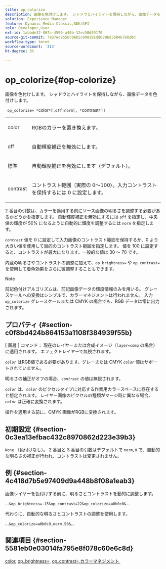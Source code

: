 ```yaml
---
title: op_colorize
description: 画像を色付けします。 シャドウとハイライトを保持しながら、画像データを色付けします。
solution: Experience Manager
feature: Dynamic Media Classic,SDK/API
role: Developer,User
exl-id: 1abbde32-867a-4596-a46b-12ec50d59170
source-git-commit: 7a07ec9550c0685c908191dd6806d5b84678820d
workflow-type: tm+mt
source-wordcount: '313'
ht-degree: 3%

---
```


# op_colorize{#op-colorize}

画像を色付けします。 シャドウとハイライトを保持しながら、画像データを色付けします。

` op_colorize= *`color`*[,off|norm[, *`contrast`*]]`

<table id="simpletable_768D6CDF3F734E7F89DC7AB2EAAC0C77"> 
 <tr class="strow"> 
  <td class="stentry"> <p> <span class="varname"> color </span> </p> </td> 
  <td class="stentry"> <p>RGBのカラーを置き換えます。 </p> </td> 
 </tr> 
 <tr class="strow"> 
  <td class="stentry"> <p> <span class="codeph"> off </span> </p> </td> 
  <td class="stentry"> <p>自動輝度補正を無効にします。 </p> </td> 
 </tr> 
 <tr class="strow"> 
  <td class="stentry"> <p> <span class="codeph"> 標準 </span> </p> </td> 
  <td class="stentry"> <p>自動輝度補正を有効にします（デフォルト）。 </p> </td> 
 </tr> 
 <tr class="strow"> 
  <td class="stentry"> <p> <span class="varname"> contrast </span> </p> </td> 
  <td class="stentry"> <p>コントラスト範囲（実際の 0～100）。入力コントラストを保持するには 0 に設定します。 </p> </td> 
 </tr> 
</table>

2 番目の引数は、カラーを適用する前にソース画像の明るさを調整する必要があるかどうかを指定します。 自動輝度補正を無効にするには `off` を指定し、中央値の輝度が 50% になるように自動的に輝度を調整するには `norm` を指定します。

*`contrast`* 値を 0 に設定して入力画像のコントラスト範囲を保持するか、0 より大きい値を使用して目的のコントラスト範囲を指定します。 値を 100 に設定すると、コントラストが最大になります。一般的な値は 30 ～ 70 です。

内蔵の明るさやコントラストの調整に加えて、`op_brightness=` や `op_contrast=` を使用して着色効果をさらに微調整することもできます。

>[!NOTE]
>
>前記色付けアルゴリズムは、前記画像データの輝度情報のみを用いる。 グレースケールへの変換はシンプルで、カラーマネジメントは行われません。 入力 `op_colorize` グレースケールまたは CMYK の場合でも、RGB データは常に出力されます。

## プロパティ {#section-c0f8bd424b864153a1108f384939f55b}

[ 画層 ] コマンド： 現在のレイヤーまたは合成イメージ（`layer=comp` の場合）に適用されます。 エフェクトレイヤーで無視されます。

*`color`* はRGB値である必要があります。グレーまたは CMYK *`color`* 値はサポートされていません。

明るさの補正がオフの場合、*`contrast`* の値は無視されます。

*`color`* は、*`color`* のピクセルタイプに対応する作業用カラースペースに存在すると想定されます。 レイヤー画像のピクセルの種類がマージ時に異なる場合、*`color`* は正確に変換されます。

操作を適用する前に、CMYK 画像がRGBに変換されます。

## 初期設定 {#section-0c3ea13efbac432c8970862d223e39b3}

`None` （色付けなし）。 2 番目と 3 番目の引数はデフォルトで `norm,0` で、自動的な明るさの補正が行われ、コントラストは変更されません。

## 例 {#section-4c418d7b5e97409d9a448b8f08a1eab3}

画像レイヤーを色付けする前に、明るさとコントラストを動的に調整します。

...`&op_brightness=-15&op_contrast=22&op_colorize=a0b0c0&`...

代わりに、自動的な明るさとコントラストの調整を使用します。

...`&op_colorize=a0b0c0,norm,50&`...

## 関連項目 {#section-5581eb0e03014fa795e8f078c60e6c8d}

[color](/help/aem-is-ir-api/is-api/http-ref/image-serving-api-ref/c-http-protocol-reference/c-data-types/r-is-http-color.md), [op_brightness=](../../../../../is-api/http-ref/image-serving-api-ref/c-http-protocol-reference/c-command-reference/r-op-brightness.md#reference-edf79dc41ae5411c80bec3ee3731c58a), [op_contrast=](../../../../../is-api/http-ref/image-serving-api-ref/c-http-protocol-reference/c-command-reference/r-op-contrast.md#reference-b26dfa9869fd43bebea0fbb8e9fe743d), [&#x200B; カラーマネジメント &#x200B;](../../../../../is-api/http-ref/image-serving-api-ref/c-http-protocol-reference/c-syntax-and-features/r-color-management.md#reference-c7e4a72d589145189f7e4bcb6b4544d7)
